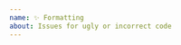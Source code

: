 ```yaml
---
name: ✨ Formatting
about: Issues for ugly or incorrect code
---
```


<!--

BEFORE SUBMITTING AN ISSUE:

1.  Search for your issue on GitHub: https://github.com/prettier/prettier/issues
    A large number of opened issues are duplicates of existing issues.
    If someone has already opened an issue for what you are experiencing,
    you do not need to open a new issue — please add a 👍 reaction to the
    existing issue instead.

2.  We get a lot of requests for adding options, but Prettier is
    built on the principle of being opinionated about code formatting.
    This means we have a very high bar for adding new options.
    Find out more: https://prettier.io/docs/en/option-philosophy.html

👉 If you're sure you want to submit an issue, 🛑 DON'T USE THIS FORM.
🤖 Let a program fill the issue template for you!

1. Go to https://prettier.io/playground
2. Paste your code and set options
3. Press the "Report issue" button in the lower right
4. Enter a title and describe the expected behavior
5. Submit

-->

